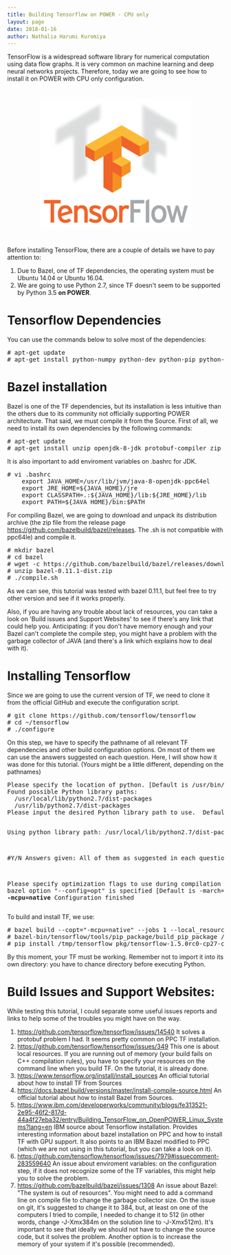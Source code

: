 ```yaml
---
title: Building Tensorflow on POWER - CPU only
layout: page
date: 2018-01-16
author: Nathalia Harumi Kuromiya
---
```


<style>
    [data-text] {
    }
    [data-text]::after {
      content: attr(data-text);
    }
</style>

TensorFlow is a widespread software library for numerical computation using data flow graphs. It is very common on machine learning and deep neural networks projects. Therefore, today we are going to see how to install it on POWER with CPU only configuration.  

<center><img src="./building-tensorflow-on-power-images/tf-logo.png" style="padding: 25px 0px"/></center>

Before installing TensorFlow, there are a couple of details we have to pay attention to:
1. Due to Bazel, one of TF dependencies, the operating system must be Ubuntu 14.04 or Ubuntu 16.04.
2. We are going to use Python 2.7, since TF doesn't seem to be supported by Python 3.5 <strong>on POWER</strong>.

# Tensorflow Dependencies
You can use the commands below to solve most of the dependencies:

<div class="codehilite"><pre><span></span><span data-text="# "></span>apt-get update
<span data-text="# "></span>apt-get install python-numpy python-dev python-pip python-wheel
</pre></div>

# Bazel installation
Bazel is one of the TF dependencies, but its installation is less intuitive than the others due to its community not officially supporting POWER architecture. That said, we must compile it from the Source. First of all, we need to install its own dependencies by the following commands:

<div class="codehilite"><pre><span></span><span data-text="# "></span>apt-get update
<span data-text="# "></span>apt-get install unzip openjdk-8-jdk protobuf-compiler zip g++ zlib1g-dev
</pre></div>

It is also important to add enviroment variables on .bashrc for JDK.

<div class="codehilite"><pre><span></span><span data-text="# "></span>vi .bashrc
	export JAVA_HOME=/usr/lib/jvm/java-8-openjdk-ppc64el
	export JRE_HOME=${JAVA_HOME}/jre
	export CLASSPATH=.:${JAVA_HOME}/lib:${JRE_HOME}/lib
	export PATH=${JAVA_HOME}/bin:$PATH
</pre></div>

For compiling Bazel, we are going to download and unpack its distribution archive (the zip file from the release page https://github.com/bazelbuild/bazel/releases. The .sh is not compatible with ppc64le) and compile it.

<div class="codehilite"><pre><span></span><span data-text="# "></span>mkdir bazel
<span data-text="# "></span>cd bazel
<span data-text="# "></span>wget -c https://github.com/bazelbuild/bazel/releases/download/0.11.1/bazel-0.11.1-dist.zip #if you want to download other version of bazel, this link must be switched by the one you are intenting to use.
<span data-text="# "></span>unzip bazel-0.11.1-dist.zip
<span data-text="# "></span>./compile.sh
</pre></div>

As we can see, this tutorial was tested with bazel 0.11.1, but feel free to try other version and see if it works properly.

Also, if you are having any trouble about lack of resources, you can take a look on 'Build issues and Support Websites' to see if there's any link that could help you. Anticipating: if you don't have memory enough and your Bazel can't complete the compile step, you might have a problem with the garbage collector of JAVA (and there's a link which explains how to deal with it).

# Installing Tensorflow

Since we are going to use the current version of TF, we need to clone it from the official GitHub and execute the configuration script.

<div class="codehilite"><pre><span></span><span data-text="# "></span>git clone https://github.com/tensorflow/tensorflow
<span data-text="# "></span>cd ~/tensorflow
<span data-text="# "></span>./configure
</pre></div>

On this step, we have to specify the pathname of all relevant TF dependencies and other build configuration options. On most of them we can use the answers suggested on each question. Here, I will show how it was done for this tutorial. (Yours might be a little different, depending on the pathnames)

<div class="codehilite"><pre><span></span>Please specify the location of python. [Default is /usr/bin/python]: <strong>/usr/bin/python2.7</strong>
Found possible Python library paths:
  /usr/local/lib/python2.7/dist-packages
  /usr/lib/python2.7/dist-packages
Please input the desired Python library path to use.  Default is [/usr/lib/python2.7/dist-packages]:<strong> /usr/lib/python2.7/dist-packages </strong>

Using python library path: /usr/local/lib/python2.7/dist-packages

#Y/N Answers given: All of them as suggested in each question.

Please specify optimization flags to use during compilation when bazel option "--config=opt" is specified [Default is -march=native]: <strong>-mcpu=native</strong>
Configuration finished
</pre></div>

To build and install TF, we use:

<div class="codehilite"><pre><span></span><span data-text="# "></span>bazel build --copt="-mcpu=native" --jobs 1 --local_resources 2048,0.5,1.0 //tensorflow/tools/pip_package:build_pip_package
<span data-text="# "></span>bazel-bin/tensorflow/tools/pip_package/build_pip_package /tmp/tensorflow_pkg #creates the pip package
<span data-text="# "></span>pip install /tmp/tensorflow_pkg/tensorflow-1.5.0rc0-cp27-cp27mu-linux_ppc64le.whl #installs the pip package. This name depends on your operating system, Python version and CPU only vs. GPU support. Therefore, check it out its name before this step.
</pre></div>

By this moment, your TF must be working. Remember not to import it into its own directory: you have to chance directory before executing Python.

# Build Issues and Support Websites:

While testing this tutorial, I could separate some useful issues reports and links to help some of the troubles you might have on the way.

1. https://github.com/tensorflow/tensorflow/issues/14540 It solves a protobuf problem I had. It seems pretty common on PPC TF installation.
2. https://github.com/tensorflow/tensorflow/issues/349 This one is about local resources. If you are running out of memory (your build fails on C++ compilation rules), you have to specify your resources on the command line when you build TF. On the tutorial, it is already done.
3. https://www.tensorflow.org/install/install_sources An official tutorial about how to install TF from Sources
4. https://docs.bazel.build/versions/master/install-compile-source.html An official tutorial about how to install Bazel from Sources.
5. https://www.ibm.com/developerworks/community/blogs/fe313521-2e95-46f2-817d-44a4f27eba32/entry/Building_TensorFlow_on_OpenPOWER_Linux_Systems?lang=en IBM source about Tensorflow installation. Provides interesting information about bazel installation on PPC and how to install TF with GPU support. It also points to an IBM Bazel modified to PPC (which we are not using in this tutorial, but you can take a look on it).
6. https://github.com/tensorflow/tensorflow/issues/7979#issuecomment-283559640 An issue about enviroment variables: on the configuration step, if it does not recognize some of the TF variables, this might help you to solve the problem.
7. https://github.com/bazelbuild/bazel/issues/1308 An issue about Bazel: "The system is out of resources". You might need to add a command line on compile file to change the garbage collector size. On the issue on git, it's suggested to change it to 384, but, at least on one of the computers I tried to compile, I needed to change it to 512 (in other words, change -J-Xmx384m on the solution line to -J-Xmx512m). It's important to see that ideally we should not have to change the source code, but it solves the problem. Another option is to increase the memory of your system if it's possible (recommended).
